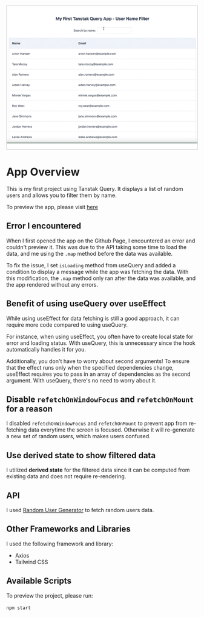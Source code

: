<img src='./src/assets/image.gif' alt='Filter by name' style="border: 1px solid #ccc;">

# App Overview

This is my first project using Tanstak Query. It displays a list of random users and allows you to filter them by name.

To preview the app, please visit [here](https://suefrontend.github.io/first-tanstak-app/)

## Error I encountered

When I first opened the app on the Github Page, I encountered an error and couldn't preview it. This was due to the API taking some time to load the data, and me using the `.map` method before the data was available.

To fix the issue, I set `isLoading` method from useQuery and added a condition to display a message while the app was fetching the data. With this modification, the `.map` method only ran after the data was available, and the app rendered without any errors.

## Benefit of using useQuery over useEffect

While using useEffect for data fetching is still a good approach, it can require more code compared to using useQuery.

For instance, when using useEffect, you often have to create local state for error and loading status. With useQuery, this is unnecessary since the hook automatically handles it for you.

Additionally, you don't have to worry about second arguments! To ensure that the effect runs only when the specified dependencies change, useEffect requires you to pass in an array of dependencies as the second argument. With useQuery, there's no need to worry about it.

## Disable `refetchOnWindowFocus` and `refetchOnMount` for a reason

I disabled `refetchOnWindowFocus` and `refetchOnMount` to prevent app from re-fetching data everytime the screen is focused. Otherwise it will re-generate a new set of random users, which makes users confused.

## Use derived state to show filtered data

I utilized **derived state** for the filtered data since it can be computed from existing data and does not require re-rendering.

## API

I used [Random User Generator](https://randomuser.me) to fetch random users data.

## Other Frameworks and Libraries

I used the following framework and library:

- Axios
- Tailwind CSS

## Available Scripts

To preview the project, please run:

`npm start`

